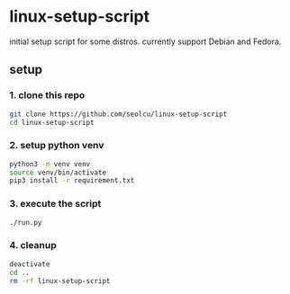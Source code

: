 # linux-setup-script

initial setup script for some distros.
currently support Debian and Fedora.

## setup

### 1. clone this repo

```bash
git clone https://github.com/seolcu/linux-setup-script
cd linux-setup-script
```

### 2. setup python venv

```bash
python3 -m venv venv
source venv/bin/activate
pip3 install -r requirement.txt
```

### 3. execute the script

```bash
./run.py
```

### 4. cleanup

```bash
deactivate
cd ..
rm -rf linux-setup-script
```
